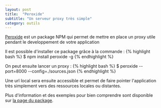 ```yaml
---
layout: post
title:  "Peroxide"
subtitle: "Un serveur proxy très simple"
category: outils 
---
```


[Peroxide][peroxide] est un package NPM qui permet de mettre en place un
proxy utile pendant le developpement de votre application

Il est possible d'installer ce package grâce à la commande :
{% highlight bash %}
$ npm install peroxide -g
{% endhighlight %}

On peut ensuite lancer un proxy :
{% highlight bash %}
$ peroxide --port=8000 --config=./sources.json
{% endhighlight %}

Une url local sera ensuite accessible et permet de faire pointer
l'application très simplement vers des ressources locales ou distantes.

Plus d'information et des exemples pour bien comprendre sont disponible
sur [la page du package][peroxide].


[peroxide]: https://github.com/creativemarket/peroxide
